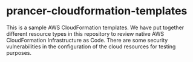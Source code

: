 # prancer-cloudformation-templates

This is a sample AWS CloudFormation templates.
We have put together different resource types in this repository to review native AWS CloudFormation Infrastructure as Code. There are some security vulnerabilities in the configuration of the cloud resources for testing purposes.
